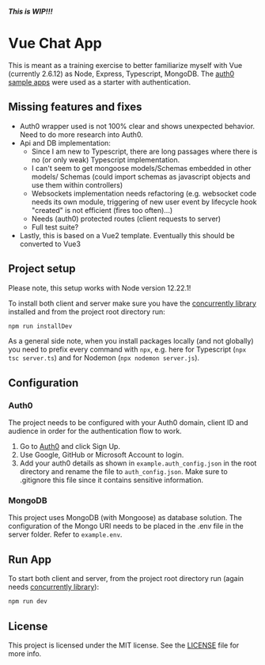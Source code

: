 **_This is WIP!!!_**

# Vue Chat App

This is meant as a training exercise to better familiarize myself with Vue (currently 2.6.12) as Node, Express, Typescript, MongoDB.
The [auth0 sample apps](https://github.com/auth0-samples/auth0-vue-samples) were used as a starter with authentication.

## Missing features and fixes

- Auth0 wrapper used is not 100% clear and shows unexpected behavior. Need to do more research into Auth0.
- Api and DB implementation:
  - Since I am new to Typescript, there are long passages where there is no (or only weak) Typescript implementation.
  - I can't seem to get mongoose models/Schemas embedded in other models/ Schemas (could import schemas as javascript objects and use them within controllers)
  - Websockets implementation needs refactoring (e.g. websocket code needs its own module, triggering of new user event by lifecycle hook "created" is not efficient (fires too often)...)
  - Needs (auth0) protected routes (client requests to server)
  - Full test suite?
- Lastly, this is based on a Vue2 template. Eventually this should be converted to Vue3

## Project setup

Please note, this setup works with Node version 12.22.1!

To install both client and server make sure you have the [concurrently library](https://www.npmjs.com/package/concurrently) installed and from the project root directory run:

```bash
npm run installDev
```

As a general side note, when you install packages locally (and not globally) you need to prefix every command with `npx`, e.g. here for Typescript (`npx tsc server.ts`) and for Nodemon (`npx nodemon server.js`).

## Configuration

### Auth0

The project needs to be configured with your Auth0 domain, client ID and audience in order for the authentication flow to work.

1. Go to [Auth0](https://auth0.com/signup) and click Sign Up.
2. Use Google, GitHub or Microsoft Account to login.
3. Add your auth0 details as shown in `example.auth_config.json` in the root directory and rename the file to `auth_config.json`. Make sure to .gitignore this file since it contains sensitive information.

### MongoDB

This project uses MongoDB (with Mongoose) as database solution.
The configuration of the Mongo URI needs to be placed in the .env file in the server folder. Refer to `example.env`.

## Run App

To start both client and server, from the project root directory run (again needs [concurrently library](https://www.npmjs.com/package/concurrently)):

```bash
npm run dev
```

<!-- ## Deployment -->

<!-- ### Compiles and minifies for production

```bash
npm run build
```
### Docker build

To build and run the Docker image, run `exec.sh`, or `exec.ps1` on Windows.

### Run your tests

```bash
npm run test
```

### Lints and fixes files

```bash
npm run lint
``` -->

## License

This project is licensed under the MIT license. See the [LICENSE](../LICENSE) file for more info.
